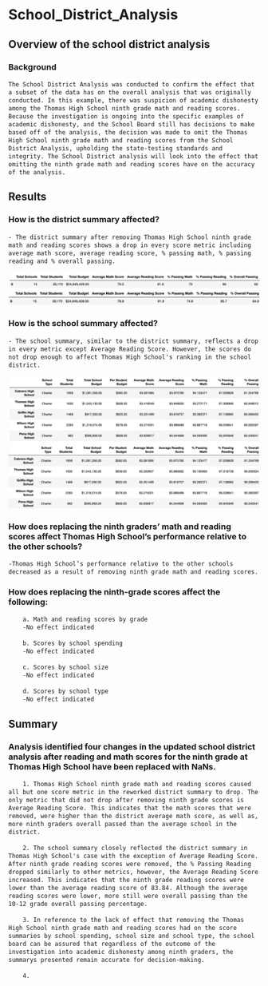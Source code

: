 # School_District_Analysis

## Overview of the school district analysis

### Background

    The School District Analysis was conducted to confirm the effect that a subset of the data has on the overall analysis that was originally conducted. In this example, there was suspicion of academic dishonesty among the Thomas High School ninth grade math and reading scores. Because the investigation is ongoing into the specific examples of academic dishonesty, and the School Board still has decisions to make based off of the analysis, the decision was made to omit the Thomas High School ninth grade math and reading scores from the School District Analysis, upholding the state-testing standards and integrity. The School District analysis will look into the effect that omitting the ninth grade math and reading scores have on the accuracy of the analysis.

## Results

### How is the district summary affected?
    - The district summary after removing Thomas High School ninth grade math and reading scores shows a drop in every score metric including average math score, average reading score, % passing math, % passing reading and % overall passing.

![District_Summary_OG.png](https://github.com/stovepipe/School_District_Analysis/blob/main/Resources/District_Summary_OG.png)
![District_Summary_RW.png](https://github.com/stovepipe/School_District_Analysis/blob/main/Resources/District_Summary_RW.png)

### How is the school summary affected?
    - The school summary, similar to the district summary, reflects a drop in every metric except Average Reading Score. However, the scores do not drop enough to affect Thomas High School's ranking in the school district.

![Top_Five_Schools_OG.png](https://github.com/stovepipe/School_District_Analysis/blob/main/Resources/Top_Five_Schools_OG.png)
![Top_Five_Schools_RW.png](https://github.com/stovepipe/School_District_Analysis/blob/main/Resources/Top_Five_Schools_RW.png)

### How does replacing the ninth graders’ math and reading scores affect Thomas High School’s performance relative to the other schools?
    -Thomas High School’s performance relative to the other schools decreased as a result of removing ninth grade math and reading scores.

### How does replacing the ninth-grade scores affect the following:
        a. Math and reading scores by grade
        -No effect indicated

        b. Scores by school spending
        -No effect indicated

        c. Scores by school size
        -No effect indicated

        d. Scores by school type
        -No effect indicated

## Summary

### Analysis identified four changes in the updated school district analysis after reading and math scores for the ninth grade at Thomas High School have been replaced with NaNs.

        1. Thomas High School ninth grade math and reading scores caused all but one score metric in the reworked district summary to drop. The only metric that did not drop after removing ninth grade scores is Average Reading Score. This indicates that the math scores that were removed, were higher than the district average math score, as well as, more ninth graders overall passed than the average school in the district.

        2. The school summary closely reflected the district summary in Thomas High School's case with the exception of Average Reading Score. After ninth grade reading scores were removed, the % Passing Reading dropped similarly to other metrics, however, the Average Reading Score increased. This indicates that the ninth grade reading scores were lower than the average reading score of 83.84. Although the average reading scores were lower, more still were overall passing than the 10-12 grade overall passing percentage.

        3. In reference to the lack of effect that removing the Thomas High School ninth grade math and reading scores had on the score summaries by school spending, school size and school type, the school board can be assured that regardless of the outcome of the investigation into academic dishonesty among ninth graders, the summarys presented remain accurate for decision-making.

        4.